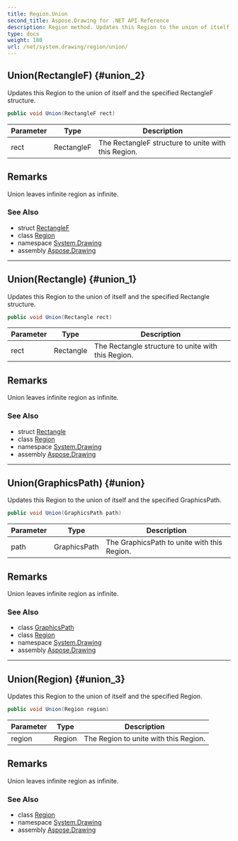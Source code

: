 ```yaml
---
title: Region.Union
second_title: Aspose.Drawing for .NET API Reference
description: Region method. Updates this Region to the union of itself and the specified RectangleF structure
type: docs
weight: 180
url: /net/system.drawing/region/union/
---
```

## Union(RectangleF) {#union_2}

Updates this Region to the union of itself and the specified RectangleF structure.

```csharp
public void Union(RectangleF rect)
```

| Parameter | Type | Description |
| --- | --- | --- |
| rect | RectangleF | The RectangleF structure to unite with this Region. |

## Remarks

Union leaves infinite region as infinite.

### See Also

* struct [RectangleF](../../rectanglef/)
* class [Region](../)
* namespace [System.Drawing](../../region/)
* assembly [Aspose.Drawing](../../../)

---

## Union(Rectangle) {#union_1}

Updates this Region to the union of itself and the specified Rectangle structure.

```csharp
public void Union(Rectangle rect)
```

| Parameter | Type | Description |
| --- | --- | --- |
| rect | Rectangle | The Rectangle structure to unite with this Region. |

## Remarks

Union leaves infinite region as infinite.

### See Also

* struct [Rectangle](../../rectangle/)
* class [Region](../)
* namespace [System.Drawing](../../region/)
* assembly [Aspose.Drawing](../../../)

---

## Union(GraphicsPath) {#union}

Updates this Region to the union of itself and the specified GraphicsPath.

```csharp
public void Union(GraphicsPath path)
```

| Parameter | Type | Description |
| --- | --- | --- |
| path | GraphicsPath | The GraphicsPath to unite with this Region. |

## Remarks

Union leaves infinite region as infinite.

### See Also

* class [GraphicsPath](../../../system.drawing.drawing2d/graphicspath/)
* class [Region](../)
* namespace [System.Drawing](../../region/)
* assembly [Aspose.Drawing](../../../)

---

## Union(Region) {#union_3}

Updates this Region to the union of itself and the specified Region.

```csharp
public void Union(Region region)
```

| Parameter | Type | Description |
| --- | --- | --- |
| region | Region | The Region to unite with this Region. |

## Remarks

Union leaves infinite region as infinite.

### See Also

* class [Region](../)
* namespace [System.Drawing](../../region/)
* assembly [Aspose.Drawing](../../../)


